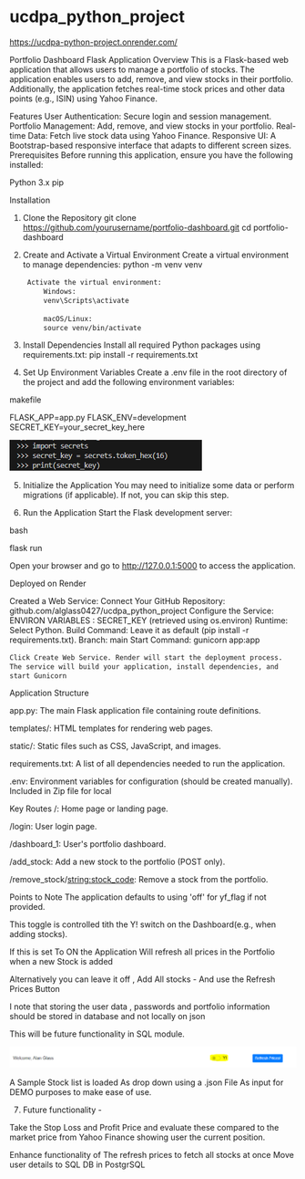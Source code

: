 # ucdpa_python_project

https://ucdpa-python-project.onrender.com/



Portfolio Dashboard Flask Application
Overview
This is a Flask-based web application that allows users to manage a portfolio of stocks. The application enables users to add, remove, and view stocks in their portfolio. Additionally, the application fetches real-time stock prices and other data points (e.g., ISIN) using Yahoo Finance.

Features
User Authentication: Secure login and session management.
Portfolio Management: Add, remove, and view stocks in your portfolio.
Real-time Data: Fetch live stock data using Yahoo Finance.
Responsive UI: A Bootstrap-based responsive interface that adapts to different screen sizes.
Prerequisites
Before running this application, ensure you have the following installed:

Python 3.x
pip

Installation
1. Clone the Repository
    git clone https://github.com/yourusername/portfolio-dashboard.git
    cd portfolio-dashboard
2. Create and Activate a Virtual Environment
    Create a virtual environment to manage dependencies:
    python -m venv venv

        Activate the virtual environment:
            Windows:
            venv\Scripts\activate

            macOS/Linux:
            source venv/bin/activate

3. Install Dependencies
    Install all required Python packages using requirements.txt:
    pip install -r requirements.txt

4. Set Up Environment Variables
    Create a .env file in the root directory of the project and add the following environment variables:

makefile

FLASK_APP=app.py
FLASK_ENV=development
SECRET_KEY=your_secret_key_here

![alt text](secrets.png)

5. Initialize the Application
You may need to initialize some data or perform migrations (if applicable). If not, you can skip this step.

6. Run the Application
Start the Flask development server:

bash

flask run

Open your browser and go to http://127.0.0.1:5000 to access the application.

Deployed on Render

Created a Web Service:
    Connect Your GitHub Repository:   github.com/alglass0427/ucdpa_python_project
    Configure the Service:
    ENVIRON VARIABLES : SECRET_KEY (retrieved using os.environ)
    Runtime: Select Python.
    Build Command: Leave it as default (pip install -r requirements.txt).
    Branch: main
    Start Command: gunicorn app:app

    Click Create Web Service. Render will start the deployment process.
    The service will build your application, install dependencies, and start Gunicorn


Application Structure

app.py: The main Flask application file containing route definitions.

templates/: HTML templates for rendering web pages.

static/: Static files such as CSS, JavaScript, and images.

requirements.txt: A list of all dependencies needed to run the application.

.env: Environment variables for configuration (should be created manually). Included in Zip file for local

Key Routes
/: Home page or landing page.

/login: User login page.

/dashboard_1: User's portfolio dashboard.

/add_stock: Add a new stock to the portfolio (POST only).

/remove_stock/<string:stock_code>: Remove a stock from the portfolio.


Points to Note
The application defaults to using 'off' for yf_flag if not provided. 

This toggle is controlled tith the Y! switch on the Dashboard(e.g., when adding stocks).

If this is set To ON the Application Will refresh all prices in the Portfolio when a new Stock is added

Alternatively you can leave it  off  , Add All stocks  -  And use the Refresh Prices Button

I note that storing the user data , passwords and portfolio information should be stored in database and not locally on json

This will be future functionality in SQL module.

![alt text](yahoo_image.png)

A Sample Stock list is loaded As drop down using a .json File As input for DEMO purposes to make ease of use.


7. Future functionality  - 

Take the Stop Loss and Profit Price and evaluate these compared to the market price from Yahoo Finance showing user the current position.

Enhance functionality of The refresh prices to fetch all stocks at once
Move user details to SQL DB in PostgrSQL

